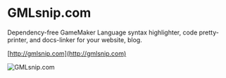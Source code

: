 # GMLsnip.com
Dependency-free GameMaker Language syntax highlighter, code pretty-printer, and docs-linker for your website, blog.

[http://gmlsnip.com](http://gmlsnip.com)

![GMLsnip.com](https://raw.githubusercontent.com/zbanack/GMLsnip/master/img/promo.jpg?token=AcdulTq9KmJSj1evTA9V9gCK1-CP333tks5cmU9pwA%3D%3D)
